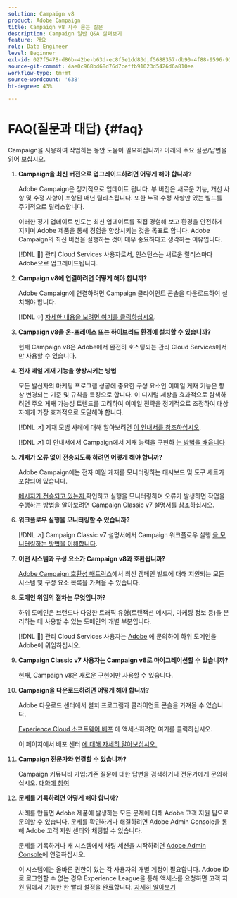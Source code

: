 ```yaml
---
solution: Campaign v8
product: Adobe Campaign
title: Campaign v8 자주 묻는 질문
description: Campaign 일반 Q&A 살펴보기
feature: 개요
role: Data Engineer
level: Beginner
exl-id: 027f5478-d86b-42be-b63d-ec8f5e1dd83d,f5688357-db90-4f88-9596-91e9d0a20d75
source-git-commit: 4ae0c968bd68d76d7ceffb91023d5426d6a810ea
workflow-type: tm+mt
source-wordcount: '638'
ht-degree: 43%

---
```


# FAQ(질문과 대답) {#faq}

Campaign을 사용하여 작업하는 동안 도움이 필요하십니까? 아래의 주요 질문/답변을 읽어 보십시오.

1. **Campaign을 최신 버전으로 업그레이드하려면 어떻게 해야 합니까?**

   Adobe Campaign은 정기적으로 업데이트 됩니다. 부 버전은 새로운 기능, 개선 사항 및 수정 사항이 포함된 매년 릴리스됩니다. 또한 누적 수정 사항만 있는 빌드를 주기적으로 릴리스합니다.

   이러한 정기 업데이트 빈도는 최신 업데이트를 직접 경험해 보고 환경을 안전하게 지키며 Adobe 제품을 통해 경험을 향상시키는 것을 목표로 합니다. Adobe Campaign의 최신 버전을 실행하는 것이 매우 중요하다고 생각하는 이유입니다.

   [!DNL :speech_balloon:] 관리 Cloud Services 사용자로서, 인스턴스는 새로운 릴리스마다 Adobe으로 업그레이드됩니다.

1. **Campaign v8에 연결하려면 어떻게 해야 합니까?**

   Adobe Campaign에 연결하려면 Campaign 클라이언트 콘솔을 다운로드하여 설치해야 합니다.

   [!DNL :bulb:] [자세한 내용을 보려면 여기를 클릭하십시오](connect.md).

1. **Campaign v8을 온-프레미스 또는 하이브리드 환경에 설치할 수 있습니까?**

   현재 Campaign v8은 Adobe에서 완전히 호스팅되는 관리 Cloud Services에서만 사용할 수 있습니다.

1. **전자 메일 게재 기능을 향상시키는 방법**

   모든 발신자의 마케팅 프로그램 성공에 중요한 구성 요소인 이메일 게재 기능은 항상 변경되는 기준 및 규칙을 특징으로 합니다. 이 디지털 세상을 효과적으로 탐색하려면 주요 게재 가능성 트렌드를 고려하여 이메일 전략을 정기적으로 조정하여 대상자에게 가장 효과적으로 도달해야 합니다.

   [!DNL :arrow_upper_right:] 게재 모범 사례에 대해 알아보려면  [이 안내서를 참조하십시오](https://experienceleague.adobe.com/docs/deliverability-learn/deliverability-best-practice-guide/introduction.html?lang=ko).

   [!DNL :arrow_upper_right:] 이 안내서에서 Campaign에서 게재 능력을 구현하 [는 방법을 배웁니다](https://experienceleague.adobe.com/docs/deliverability-learn/deliverability-best-practice-guide/additional-resources/general-resources.html)

1. **게재가 오류 없이 전송되도록 하려면 어떻게 해야 합니까?**

   Adobe Campaign에는 전자 메일 게재를 모니터링하는 대시보드 및 도구 세트가 포함되어 있습니다.

   [메시지가 전송되고 있는지 ](https://experienceleague.adobe.com/docs/campaign-classic/using/sending-messages/monitoring-deliveries/about-delivery-monitoring.html) 확인하고 실행을 모니터링하며 오류가 발생하면 작업을 수행하는 방법을 알아보려면 Campaign Classic v7 설명서를 참조하십시오.

1. **워크플로우 실행을 모니터링할 수 있습니까?**

   [!DNL :arrow_upper_right:] Campaign Classic v7 설명서에서 Campaign 워크플로우 실행 [을 모니터링하는 방법을 이해합니다](https://experienceleague.adobe.com/docs/campaign-classic/using/automating-with-workflows/executing-a-workflow/starting-a-workflow.html).

1. **어떤 시스템과 구성 요소가 Campaign v8과 호환됩니까?**

   [Adobe Campaign 호환성 매트릭스](compatibility-matrix.md)에서 최신 캠페인 빌드에 대해 지원되는 모든 시스템 및 구성 요소 목록을 가져올 수 있습니다.

1. **도메인 위임의 절차는 무엇입니까?**

   하위 도메인은 브랜드나 다양한 트래픽 유형(트랜잭션 메시지, 마케팅 정보 등)을 분리하는 데 사용할 수 있는 도메인의 개별 부분입니다.

   [!DNL :speech_balloon:] 관리 Cloud Services 사용자는  [Adobe](../start/campaign-faq.md#support) 에 문의하여 하위 도메인을 Adobe에 위임하십시오.

1. **Campaign Classic v7 사용자는 Campaign v8로 마이그레이션할 수 있습니까?**

   현재, Campaign v8은 새로운 구현에만 사용할 수 있습니다.

1. **Campaign을 다운로드하려면 어떻게 해야 합니까?**

   Adobe 다운로드 센터에서 설치 프로그램과 클라이언트 콘솔을 가져올 수 있습니다.

   [Experience Cloud 소프트웨어 배포](https://experience.adobe.com/#/downloads/content/software-distributicampaign.html) 에 액세스하려면 여기를 클릭하십시오.

   이 페이지에서 배포 센터 [에 대해 자세히 알아보십시오.](https://experienceleague.adobe.com/docs/experience-cloud/software-distribution/home.html)

1. **Campaign 전문가와 연결할 수 있습니까?**

   Campaign 커뮤니티 가입:기존 질문에 대한 답변을 검색하거나 전문가에게 문의하십시오. [대화에 참여](https://experienceleaguecommunities.adobe.com/?profile.language=en)


1. **문제를 기록하려면 어떻게 해야 합니까?**

   사례를 만들면 Adobe 제품에 발생하는 모든 문제에 대해 Adobe 고객 지원 팀으로 문의할 수 있습니다. 문제를 확인하거나 해결하려면 Adobe Admin Console을 통해 Adobe 고객 지원 센터와 채팅할 수 있습니다.

   문제를 기록하거나 새 시스템에서 채팅 세션을 시작하려면 [Adobe Admin Console](https://adminConsole.adobe.com/overview)에 연결하십시오.

   이 시스템에는 올바른 권한이 있는 각 사용자의 개별 계정이 필요합니다. Adobe ID로 로그인할 수 없는 경우 Experience League을 통해 액세스를 요청하면 고객 지원 팀에서 가능한 한 빨리 설정을 완료합니다. [자세히 알아보기](https://helpx.adobe.com/kr/enterprise/admin-guide.html/enterprise/using/support-for-experience-cloud.ug.html)
